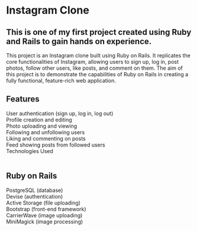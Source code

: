 # Instagram Clone

## This is one of my first project created using Ruby and Rails to gain hands on experience.

This project is an Instagram clone built using Ruby on Rails. It replicates the core functionalities of Instagram, allowing users to sign up, log in, post photos, follow other users, like posts, and comment on them. The aim of this project is to demonstrate the capabilities of Ruby on Rails in creating a fully functional, feature-rich web application.

## Features

User authentication (sign up, log in, log out) <br>
Profile creation and editing <br>
Photo uploading and viewing <br>
Following and unfollowing users <br>
Liking and commenting on posts <br>
Feed showing posts from followed users <br>
Technologies Used <br>
<br>
## Ruby on Rails <br>
PostgreSQL (database) <br>
Devise (authentication) <br>
Active Storage (file uploading) <br>
Bootstrap (front-end framework) <br>
CarrierWave (image uploading) <br>
MiniMagick (image processing) <br>
